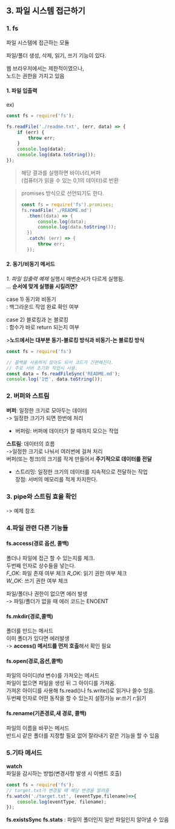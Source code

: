 ## 3. 파일 시스템 접근하기

### **1. fs**
파일 시스템에 접근하는 모듈    

파일/폴더 생성, 삭제, 읽기, 쓰기 기능이 있다.

웹 브라우저에서는 제한적이였으나,   
 노드는 권한을 가지고 있음  
#### 1. 파일 입출력
ex)
```javascript
const fs = require('fs');

fs.readFile('./readme.txt', (err, data) => {
    if (err) {
        throw err;
    }
    console.log(data);
    console.log(data.toString());
});
```
> 해당 결과를 실행하면   바이너리,버퍼    
> (컴퓨터가 읽을 수 있는 0,1의 데이터)로 반환   

> promises 방식으로 선언되기도 한다.
> ```javascript
> const fs = require('fs').promises;
> fs.readFile('./README.md')
>   .then((data) => {
>       console.log(data);
>       console.log(data.toString());
>   })
>   .catch( (err) => {
>       throw err;
>   }); 
> ```
#### 2. 동기/비동기 메서드
*1. 파일 입출력 예제* 실행시 매번순서가 다르게 실행됨.    
... **순서에 맞게 실행을 시킬려면?**    

case 1)
동기와 비동기   
: 백그라운드 작업 완료 확인 여부    

case 2) 블로킹과 논 블로킹  
: 함수가 바로 return 되는지 여부    

\>**노드에서는 대부분 동기-블로킹 방식과 비동기-논 블로킹 방식**

```javascript
const fs = require('fs')

// 콜백을 사용하지 않아도 되서 코드가 간편해진다.
// 주로 서버 초기화 작업시 사용.
const data = fs.readFileSync('README.md');
console.log('1번', data.toString());
```

### 2. 버퍼와 스트림
**버퍼**: 일정한 크기로 모아두는 데이터  
-> 일정한 크기가 되면 한번에 처리   
- 버퍼링: 버퍼에 데이터가 찰 때까지 모으는 작업   

**스트림**: 데이터의 흐름   
->일정한 크기로 나눠서 여러번에 걸쳐 처리  
버퍼(또는 청크)의 크기를 작게 만들어서 **주기적으로 데이터를 전달**     
- 스트리밍: 일정한 크기의 데이터를 지속적으로 전달하는 작업   
장점: 서버의 메모리를 적게 차지한다.

### 3. pipe와 스트림 효율 확인
-> 예제 참조 
### 4.파일 관련 다른 기능들
#### fs.access(경로 옵션, 콜백) 
폴더나 파일에 접근 할 수 있는지를 체크.  
두번째 인자로 상수들을 넣는다.  
*F_OK*: 파일 존재 여부 체크
*R_OK*: 읽기 권한 여부 체크   
*W_OK*: 쓰기 권한 여부 체크

파일/폴더나 권한이 없으면 에러 발생     
->  파일/폴더가 없을 때 에러 코드는 ENOENT

#### fs.mkdir(경로,콜백)
폴더를 만드는 메서드    
이미 폴더가 있다면 에러발생    
-> **access() 메서드를 먼저 호출**해서 확인 필요

#### fs.open(경로,옵션,콜백)
파일의 아이디(fd 변수)를 가져오는 메서드    
파일이 없으면 파일을 생성 뒤 그 아이디를 가져옴.    
가져온 아이디를 사용해 fs.read()나 fs.write()로 읽거나 쓸수 있음.   
두번째 인자로 어떤 동작을 할 수 있는지 설정가능
*w*:쓰기 
*r*:읽기

#### fs.rename(기존경로,새 경로, 콜백)
파일의 이름을 바꾸는 메서드   
반드시 같은 폴더를 지정할 필요 없어 잘라내기 같은 기능을 할 수 있음

### 5.기타 메서드
**watch**   
파일을 감시하는 방법(변경사항 
발생 시 이벤트 호출)
```javascript
const fs = require('fs');
// target.txt가 변경될 때 해당 변경을 알려줌
fs.watch('./target.txt', (eventType,filename)=>{
    console.log(eventType, filename);
});
```
**fs.existsSync**
**fs.stats** : 파일이 폴더인지 일반 파일인지 알아낼 수 있음
